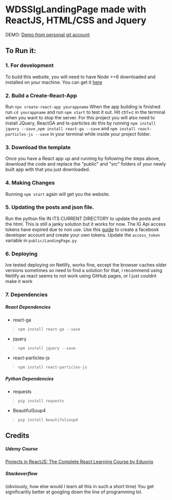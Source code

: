 # WDSSIgLandingPage made with ReactJS, HTML/CSS and Jquery
DEMO: <a href="https://wdssiglandingpage.netlify.app">Demo from personal git account</a>
## To Run it:

### 1. For development
To build this website, you will need to have Node >=6 downloaded and installed on your machine. You can get it <a href="https://nodejs.org/en/download/">here</a>
### 2. Build a Create-React-App
Run `npx create-react-app yourappname`
When the app building is finished run `cd yourappname` and run `npm start` to test it out.
Hit ctrl+c in the terminal when you want to stop the server.
For this project you will also need to install JQuery, ReactGA and ts-particles do this by running `npm install jquery --save` ,`npm install react-ga --save` and `npm install react-particles-js --save` in your terminal while inside your project folder.
### 3. Download the template
Once you have a React app up and running by following the steps above, download the code and replace the "public" and "src" folders of your newly built app with that you just downloaded.
### 4. Making Changes
Running `npm start` again will get you the website.
### 5. Updating the posts and json file.
Run the python file IN ITS CURRENT DIRECTORY to update the posts and the html. This is still a janky solution but it works for now. The IG Api access tokens have expired due to non use. Use this <a href="https://developers.facebook.com/docs/instagram-basic-display-api/getting-started">guide</a> to create a facebook developer account and create your own tokens. Update the `access_token` variable in `public/LandingPage.py`
  
### 6. Deploying
Ive tested deploying on Netlify, works fine, except the browser caches older versions sometimes so need to find a solution for that, i recommend using Netlify as react seems to not work using GitHub pages, or I just couldnt make it work
### 7. Dependencies
##### React Dependencies
- react-ga 
> `npm install react-ga --save`
- jquery 
> `npm install jquery --save`
- react-particles-js
>`npm install react-particles-js`
##### Python Dependencies
- requests
> `pip install requests`
- BeautifulSoup4
> `pip install beautifulsoup4`

## Credits
##### Udemy Course
<a href="https://www.udemy.com/projects-in-reactjs-the-complete-react-learning-course/learn/v4/overview">Projects in ReactJS: The Complete React Learning Course by Eduonix</a>

##### Stackoverflow
(obviously, how else would I learn all this in such a short time) You get significantly better at googling down the line of programming lol.
